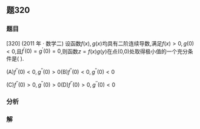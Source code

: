 ## 题320
### 题目
[320] (2011 年 · 数学二) 设函数$f( x) , g( x)$均具有二阶连续导数,满足$f( x)  > 0, g( 0)  < 0$,且${f}^{\prime }( 0)  = {g}^{\prime }( 0)  = 0$,则函数$z = f( x) g( y)$在点(0,0)处取得极小值的一个充分条件是(   ).

(A)${f}^{\prime \prime }( 0)  < 0,{g}^{\prime \prime }( 0)  > 0$(B)${f}^{\prime \prime }( 0)  < 0,{g}^{\prime \prime }( 0)  < 0$

(C)${f}^{\prime \prime }( 0)  > 0,{g}^{\prime \prime }( 0)  > 0$(D)${f}^{\prime \prime }( 0)  > 0,{g}^{\prime \prime }( 0)  < 0$
### 分析

### 解